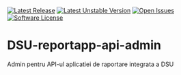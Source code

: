 [![Latest Release](https://img.shields.io/github/release/civictechro/DSU-reportapp-api-admin.svg?format=flat-square)](https://github.com/civictechro/DSU-reportapp-api-admin/releases/latest)
[![Latest Unstable Version](https://img.shields.io/badge/unstable-0.0.1-orange.svg?format=flat-square)](https://github.com/civictechro/DSU-reportapp-api-admin/releases/tag/version/0.0.1)
[![Open Issues](https://img.shields.io/github/issues/civictechro/DSU-reportapp-api-admin.svg?format=flat-square)](https://github.com/civictechro/DSU-reportapp-api-admin/issues)
[![Software License](https://img.shields.io/badge/license-MIT-brightgreen.svg?style=flat-square)](https://github.com/civictechro/DSU-reportapp-api-admin/blob/master/LICENSE.md)
# DSU-reportapp-api-admin
Admin pentru API-ul aplicatiei de raportare integrata a DSU

